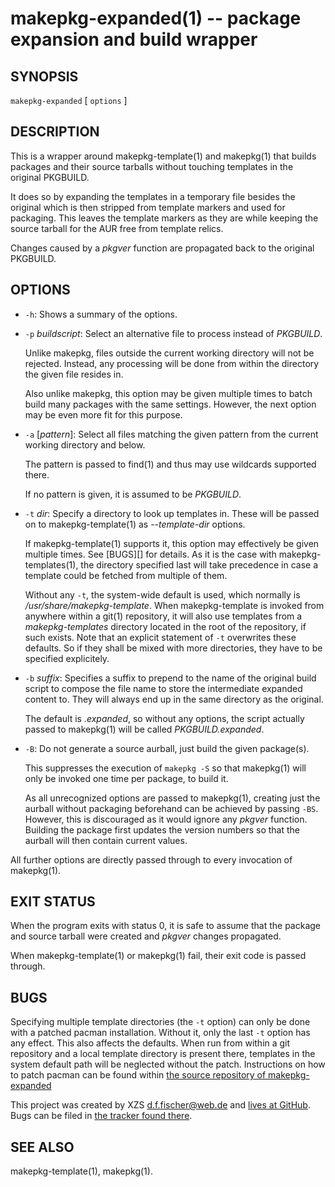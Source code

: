 makepkg-expanded(1) -- package expansion and build wrapper
==========================================================

## SYNOPSIS

`makepkg-expanded` [ `options` ]


## DESCRIPTION

This is a wrapper around makepkg-template(1) and makepkg(1) that builds packages and their source tarballs without touching templates in the original PKGBUILD.

It does so by expanding the templates in a temporary file besides the original which is then stripped from template markers and used for packaging. This leaves the template markers as they are while keeping the source tarball for the AUR free from template relics.

Changes caused by a _pkgver_ function are propagated back to the original PKGBUILD.


## OPTIONS

  - `-h`:
    Shows a summary of the options.

  - `-p` _buildscript_:
    Select an alternative file to process instead of _PKGBUILD_.

    Unlike makepkg, files outside the current working directory will not be rejected. Instead, any processing will be done from within the directory the given file resides in.

    Also unlike makepkg, this option may be given multiple times to batch build many packages with the same settings. However, the next option may be even more fit for this purpose.

  - `-a` [_pattern_]:
    Select all files matching the given pattern from the current working directory and below.

    The pattern is passed to find(1) and thus may use wildcards supported there.

    If no pattern is given, it is assumed to be _PKGBUILD_.

  - `-t` _dir_:
    Specify a directory to look up templates in. These will be passed on to makepkg-template(1) as _--template-dir_ options.

    If makepkg-template(1) supports it, this option may effectively be given multiple times. See [BUGS][] for details. As it is the case with makepkg-templates(1), the directory specified last will take precedence in case a template could be fetched from multiple of them.

    Without any `-t`, the system-wide default is used, which normally is _/usr/share/makepkg-template_. When makepkg-template is invoked from anywhere within a git(1) repository, it will also use templates from a _makepkg-templates_ directory located in the root of the repository, if such exists. Note that an explicit statement of `-t` overwrites these defaults. So if they shall be mixed with more directories, they have to be specified explicitely.

  - `-b` _suffix_:
    Specifies a suffix to prepend to the name of the original build script to compose the file name to store the intermediate expanded content to. They will always end up in the same directory as the original.

    The default is _.expanded_, so without any options, the script actually passed to makepkg(1) will be called _PKGBUILD.expanded_.

  - `-B`:
    Do not generate a source aurball, just build the given package(s).

    This suppresses the execution of `makepkg -S` so that makepkg(1) will only be invoked one time per package, to build it.

    As all unrecognized options are passed to makepkg(1), creating just the aurball without packaging beforehand can be achieved by passing `-BS`. However, this is discouraged as it would ignore any _pkgver_ function. Building the package first updates the version numbers so that the aurball will then contain current values.

All further options are directly passed through to every invocation of makepkg(1).


## EXIT STATUS

When the program exits with status 0, it is safe to assume that the package and source tarball were created and _pkgver_ changes propagated.

When makepkg-template(1) or makepkg(1) fail, their exit code is passed through.


## BUGS

Specifying multiple template directories (the `-t` option) can only be done with a patched pacman installation. Without it, only the last `-t` option has any effect. This also affects the defaults. When run from within a git repository and a local template directory is present there, templates in the system default path will be neglected without the patch. Instructions on how to patch pacman can be found within [the source repository of makepkg-expanded](https://github.com/dffischer/makepkg-expanded/blob/master/patching-pacman.md)

This project was created by XZS <d.f.fischer@web.de> and [lives at GitHub](http://github.com/dffischer/makepkg-expanded). Bugs can be filed in [the tracker found there](http://github.com/dffischer/makepkg-expanded/issues).


## SEE ALSO

makepkg-template(1), makepkg(1).

